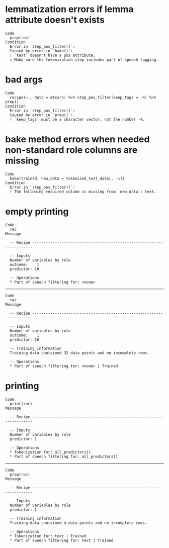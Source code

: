 # lemmatization errors if lemma attribute doesn't exists

    Code
      prep(rec)
    Condition
      Error in `step_pos_filter()`:
      Caused by error in `bake()`:
      ! `text` doesn't have a pos attribute.
      i Make sure the tokenization step includes part of speech tagging.

# bad args

    Code
      recipe(~., data = mtcars) %>% step_pos_filter(keep_tags = -4) %>% prep()
    Condition
      Error in `step_pos_filter()`:
      Caused by error in `prep()`:
      ! `keep_tags` must be a character vector, not the number -4.

# bake method errors when needed non-standard role columns are missing

    Code
      bake(trained, new_data = tokenized_test_data[, -1])
    Condition
      Error in `step_pos_filter()`:
      ! The following required column is missing from `new_data`: text.

# empty printing

    Code
      rec
    Message
      
      -- Recipe ----------------------------------------------------------------------
      
      -- Inputs 
      Number of variables by role
      outcome:    1
      predictor: 10
      
      -- Operations 
      * Part of speech filtering for: <none>

---

    Code
      rec
    Message
      
      -- Recipe ----------------------------------------------------------------------
      
      -- Inputs 
      Number of variables by role
      outcome:    1
      predictor: 10
      
      -- Training information 
      Training data contained 32 data points and no incomplete rows.
      
      -- Operations 
      * Part of speech filtering for: <none> | Trained

# printing

    Code
      print(rec)
    Message
      
      -- Recipe ----------------------------------------------------------------------
      
      -- Inputs 
      Number of variables by role
      predictor: 1
      
      -- Operations 
      * Tokenization for: all_predictors()
      * Part of speech filtering for: all_predictors()

---

    Code
      prep(rec)
    Message
      
      -- Recipe ----------------------------------------------------------------------
      
      -- Inputs 
      Number of variables by role
      predictor: 1
      
      -- Training information 
      Training data contained 4 data points and no incomplete rows.
      
      -- Operations 
      * Tokenization for: text | Trained
      * Part of speech filtering for: text | Trained

